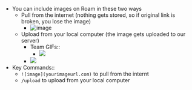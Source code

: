 - You can include images on Roam in these two ways
    - Pull from the internet (nothing gets stored, so if original link is broken, you lose the image)
        - ![image](https://res-1.cloudinary.com/crunchbase-production/image/upload/c_lpad,h_170,w_170,f_auto,b_white,q_auto:eco/kop5qscevpniah2rbsfb)
    - Upload from your local computer (the image gets uploaded to our server)
        - Team GIFs::
            - ![](https://firebasestorage.googleapis.com/v0/b/firescript-577a2.appspot.com/o/imgs%2Fapp%2Fhelp-documentation%2Fp8y1UIR1C0.gif?alt=media&token=b7b763f2-b5f6-4e37-a015-0053dc0bf63c)
        - ![](https://firebasestorage.googleapis.com/v0/b/firescript-577a2.appspot.com/o/imgs%2Fapp%2Fhelp-documentation%2FE5b-pBgXuQ.png?alt=media&token=b29c9beb-f9f3-44c7-88db-42a6b2b32289)
- Key Commands::
    - `![image](yourimageurl.com)` to pull from the internt
    - `/upload` to upload from your local computer
